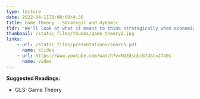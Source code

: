 ```yaml
---
type: lecture
date: 2022-04-11T8:00:00+4:30
title: Game Theory - Strategic and dynamic
tldr: "We'll look at what it means to think strategically when economic agents interact over time."
thumbnail: /static_files/thumbs/game_theory2.jpg
links: 
    - url: /static_files/presentations/search.pdf
      name: slides
    - url: https://www.youtube.com/watch?v=NDZdsqbcGTU&t=2740s
      name: video
---
```

**Suggested Readings:**
- GLS: Game Theory


